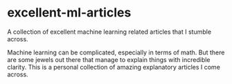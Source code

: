 # excellent-ml-articles
A collection of excellent machine learning related articles that I stumble across.

Machine learning can be complicated, especially in terms of math. 
But there are some jewels out there that manage to explain things with incredible clarity.
This is a personal collection of amazing explanatory articles I come across.
